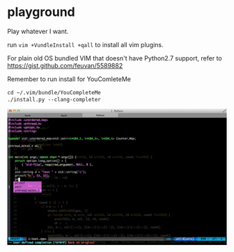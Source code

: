 playground
==========

Play whatever I want.

run `vim +VundleInstall +qall` to install all vim plugins.

For plain old OS bundled VIM that doesn't have Python2.7 support, refer to https://gist.github.com/feuvan/5589882

Remember to run install for YouComleteMe
```
cd ~/.vim/bundle/YouCompleteMe
./install.py --clang-completer
```

![Screenshot](https://github.com/feuvan/playground/raw/master/vim-screenshot.png)
